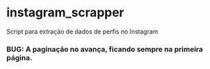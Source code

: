 # instagram_scrapper

Script para extração de dados de perfis no Instagram

### BUG: A paginação no avança, ficando sempre na primeira página. 
